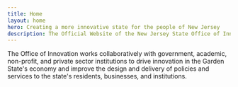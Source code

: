```yaml
---
title: Home
layout: home
hero: Creating a more innovative state for the people of New Jersey
description: The Official Website of the New Jersey State Office of Innovation | Creating a more innovative state for the people of New Jersey.
---
```


The Office of Innovation works collaboratively with government,
academic, non-profit, and private sector institutions to drive
innovation in the Garden State's economy and improve the design and
delivery of policies and services to the state's residents,
businesses, and institutions.
